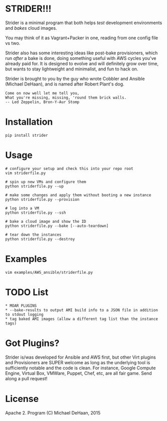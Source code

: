 STRIDER!!!
==========

Strider is a minimal program that both helps *test* development environments and *bakes* cloud images.  

You may think of it as Vagrant+Packer in one, reading from one config file vs two.  

Strider also has some interesting ideas like post-bake provisioners, which run *after* a bake is done, 
doing something useful with AWS cycles you've already paid for.  It is designed to evolve and will definitely grow over time, 
but wants to stay lightweight and minimalist, and fun to hack on.

Strider is brought to you by the guy who wrote Cobbler and Ansible (Michael DeHaan), and is named after Robert Plant's dog.

    Come on now well let me tell you,
    What you're missing, missing, 'round them brick walls.
    -- Led Zeppelin, Bron-Y-Aur Stomp

Installation
============

    pip install strider

Usage
=====

    # configure your setup and check this into your repo root
    vim striderfile.py

    # spin up new VMs and configure them
    python striderfile.py --up

    # make some changes and apply them without booting a new instance
    python striderfile.py --provision

    # log into a VM
    python striderfile.py --ssh

    # bake a cloud image and show the ID
    python striderfile.py --bake [--auto-teardown]

    # tear down the instances
    python striderfile.py --destroy

Examples
========

    vim examples/AWS_ansible/striderfile.py

TODO List
=========

    * MOAR PLUGINS
    * --bake-results to output AMI build info to a JSON file in addition to stdout logging
    * tag baked AMI images (allow a different tag list than the instance tags)

Got Plugins?
============

Strider is/was developed for Ansible and AWS first, but other Virt plugins and Provisioners are SUPER welcome as long as the underlying tool is sufficiently notable and the code is clean.  For instance, Google Compute Engine, Virtual Box, VMWare, Puppet, Chef, etc, are all fair game.  Send along a pull request!

License
=======

Apache 2.  Program (C) Michael DeHaan, 2015
